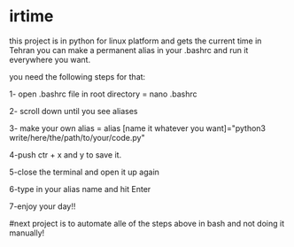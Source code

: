# irtime
this project is in python for linux platform and gets the current time in Tehran 
you can make a permanent alias in your .bashrc and run it everywhere you want.

you need the following steps for that:

1- open .bashrc file in root directory = nano .bashrc 

2- scroll down until you see aliases 

3- make your own alias = alias [name it whatever you want]="python3 write/here/the/path/to/your/code.py"

4-push ctr + x and y  to save it.

5-close the terminal and open it up again 

6-type in your alias name and hit Enter

7-enjoy your day!!

#next project is to automate alle of the steps above in bash and not doing it manually!
